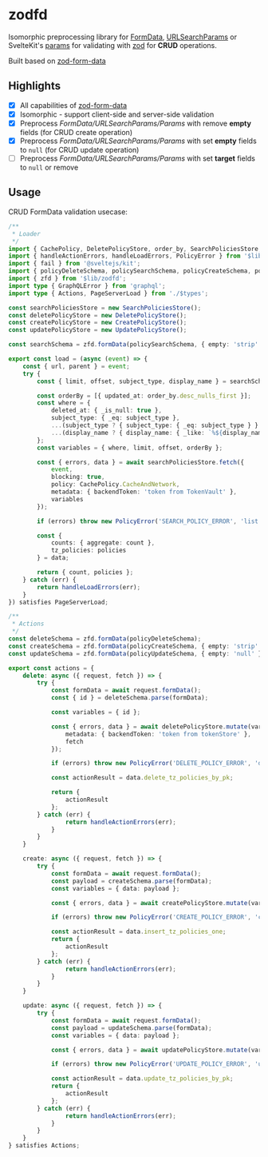 # zodfd

Isomorphic preprocessing library for [FormData](https://developer.mozilla.org/en-US/docs/Web/API/FormData), [URLSearchParams](https://developer.mozilla.org/en-US/docs/Web/API/URLSearchParams) or SvelteKit's [params](https://kit.svelte.dev/docs/load#page-data) for validating with [zod](https://github.com/colinhacks/zod) for **CRUD** operations.

Built based on [zod-form-data](https://github.com/airjp73/remix-validated-form/tree/main/packages/zod-form-data#readme)

## Highlights

- [x] All capabilities of [zod-form-data](https://github.com/airjp73/remix-validated-form/tree/main/packages/zod-form-data#readme)
- [x] Isomorphic - support client-side and server-side validation
- [x] Preprocess _FormData/URLSearchParams/Params_ with remove **empty** fields (for CRUD create operation)
- [x] Preprocess _FormData/URLSearchParams/Params_ with set **empty** fields to `null` (for CRUD update operation)
- [ ] Preprocess _FormData/URLSearchParams/Params_ with set **target** fields to `null` or remove

## Usage

CRUD FormData validation usecase:

```ts
/**
 * Loader
 */
import { CachePolicy, DeletePolicyStore, order_by, SearchPoliciesStore, CreatePolicyStore, UpdatePolicyStore } from '$houdini';
import { handleActionErrors, handleLoadErrors, PolicyError } from '$lib/errors';
import { fail } from '@sveltejs/kit';
import { policyDeleteSchema, policySearchSchema, policyCreateSchema, policyUpdateSchema } from '$lib/models/schema';
import { zfd } from '$lib/zodfd';
import type { GraphQLError } from 'graphql';
import type { Actions, PageServerLoad } from './$types';

const searchPoliciesStore = new SearchPoliciesStore();
const deletePolicyStore = new DeletePolicyStore();
const createPolicyStore = new CreatePolicyStore();
const updatePolicyStore = new UpdatePolicyStore();

const searchSchema = zfd.formData(policySearchSchema, { empty: 'strip' });

export const load = (async (event) => {
	const { url, parent } = event;
	try {
		const { limit, offset, subject_type, display_name } = searchSchema.parse(url.searchParams);

		const orderBy = [{ updated_at: order_by.desc_nulls_first }];
		const where = {
			deleted_at: { _is_null: true },
			subject_type: { _eq: subject_type },
			...(subject_type ? { subject_type: { _eq: subject_type } } : {}),
			...(display_name ? { display_name: { _like: `%${display_name}%` } } : {})
		};
		const variables = { where, limit, offset, orderBy };

		const { errors, data } = await searchPoliciesStore.fetch({
			event,
			blocking: true,
			policy: CachePolicy.CacheAndNetwork,
			metadata: { backendToken: 'token from TokenVault' },
			variables
		});

		if (errors) throw new PolicyError('SEARCH_POLICY_ERROR', 'list policies api error', errors[0] as GraphQLError);

		const {
			counts: { aggregate: count },
			tz_policies: policies
		} = data;

		return { count, policies };
	} catch (err) {
		return handleLoadErrors(err);
	}
}) satisfies PageServerLoad;

/**
 * Actions
 */
const deleteSchema = zfd.formData(policyDeleteSchema);
const createSchema = zfd.formData(policyCreateSchema, { empty: 'strip' });
const updateSchema = zfd.formData(policyUpdateSchema, { empty: 'null' });

export const actions = {
	delete: async ({ request, fetch }) => {
		try {
			const formData = await request.formData();
			const { id } = deleteSchema.parse(formData);

			const variables = { id };

			const { errors, data } = await deletePolicyStore.mutate(variables, {
				metadata: { backendToken: 'token from tokenStore' },
				fetch
			});

			if (errors) throw new PolicyError('DELETE_POLICY_ERROR', 'delete policy api error', errors[0] as GraphQLError);

			const actionResult = data.delete_tz_policies_by_pk;

			return {
				actionResult
			};
		} catch (err) {
				return handleActionErrors(err);
			}
		}
	}

	create: async ({ request, fetch }) => {
		try {
			const formData = await request.formData();
			const payload = createSchema.parse(formData);
			const variables = { data: payload };

			const { errors, data } = await createPolicyStore.mutate(variables, {fetch});

			if (errors) throw new PolicyError('CREATE_POLICY_ERROR', 'create policy api error', errors[0] as GraphQLError);

			const actionResult = data.insert_tz_policies_one;
			return {
				actionResult
			};
		} catch (err) {
				return handleActionErrors(err);
			}
		}
	}

	update: async ({ request, fetch }) => {
		try {
			const formData = await request.formData();
			const payload = updateSchema.parse(formData);
			const variables = { data: payload };

			const { errors, data } = await updatePolicyStore.mutate(variables, {fetch});

			if (errors) throw new PolicyError('UPDATE_POLICY_ERROR', 'update policy api error', errors[0] as GraphQLError);

			const actionResult = data.update_tz_policies_by_pk;
			return {
				actionResult
			};
		} catch (err) {
				return handleActionErrors(err);
			}
		}
	}
} satisfies Actions;

```
